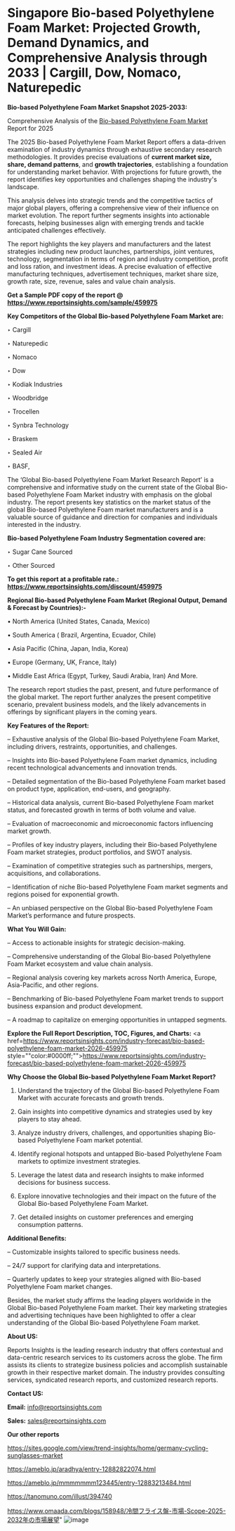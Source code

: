# Singapore Bio-based Polyethylene Foam Market: Projected Growth, Demand Dynamics, and Comprehensive Analysis through 2033 | Cargill, Dow, Nomaco, Naturepedic

<strong>Bio-based Polyethylene Foam Market Snapshot 2025-2033:</strong>

Comprehensive Analysis of the <a href=https://www.reportsinsights.com/sample/459975>Bio-based Polyethylene Foam Market</a> Report for 2025

The 2025 Bio-based Polyethylene Foam Market Report offers a data-driven examination of industry dynamics through exhaustive secondary research methodologies. It provides precise evaluations of <strong>current market size, share, demand patterns</strong>, and <strong>growth trajectories</strong>, establishing a foundation for understanding market behavior. With projections for future growth, the report identifies key opportunities and challenges shaping the industry's landscape.

This analysis delves into strategic trends and the competitive tactics of major global players, offering a comprehensive view of their influence on market evolution. The report further segments insights into actionable forecasts, helping businesses align with emerging trends and tackle anticipated challenges effectively.

The report highlights the key players and manufacturers and the latest strategies including new product launches, partnerships, joint ventures, technology, segmentation in terms of region and industry competition, profit and loss ration, and investment ideas. A precise evaluation of effective manufacturing techniques, advertisement techniques, market share size, growth rate, size, revenue, sales and value chain analysis.

<strong>Get a Sample PDF copy of the report @ <a href=https://www.reportsinsights.com/sample/459975 style=color:#0000ff;>https://www.reportsinsights.com/sample/459975</a></strong>

<strong>Key Competitors of the Global Bio-based Polyethylene Foam Market are:</strong>

‣ Cargill

‣ Naturepedic

‣ Nomaco

‣ Dow

‣ Kodiak Industries

‣ Woodbridge

‣ Trocellen

‣ Synbra Technology

‣ Braskem

‣ Sealed Air

‣ BASF,

The ‘Global Bio-based Polyethylene Foam Market Research Report’ is a comprehensive and informative study on the current state of the Global Bio-based Polyethylene Foam Market industry with emphasis on the global industry. The report presents key statistics on the market status of the global Bio-based Polyethylene Foam market manufacturers and is a valuable source of guidance and direction for companies and individuals interested in the industry.

<strong>Bio-based Polyethylene Foam Industry Segmentation covered are:</strong>

‣ Sugar Cane Sourced

‣ Other Sourced

<strong>To get this report at a profitable rate.: <a href=https://www.reportsinsights.com/discount/459975 style=color:#0000ff;>https://www.reportsinsights.com/discount/459975</a></strong>

<strong>Regional Bio-based Polyethylene Foam Market (Regional Output, Demand &amp; Forecast by Countries):-</strong>

• North America (United States, Canada, Mexico)

• South America ( Brazil, Argentina, Ecuador, Chile)

• Asia Pacific (China, Japan, India, Korea)

• Europe (Germany, UK, France, Italy)

• Middle East Africa (Egypt, Turkey, Saudi Arabia, Iran) And More.

The research report studies the past, present, and future performance of the global market. The report further analyzes the present competitive scenario, prevalent business models, and the likely advancements in offerings by significant players in the coming years.

<strong>Key Features of the Report:</strong>

– Exhaustive analysis of the Global Bio-based Polyethylene Foam Market, including drivers, restraints, opportunities, and challenges.

– Insights into Bio-based Polyethylene Foam market dynamics, including recent technological advancements and innovation trends.

– Detailed segmentation of the Bio-based Polyethylene Foam market based on product type, application, end-users, and geography.

– Historical data analysis, current Bio-based Polyethylene Foam market status, and forecasted growth in terms of both volume and value.

– Evaluation of macroeconomic and microeconomic factors influencing market growth.

– Profiles of key industry players, including their Bio-based Polyethylene Foam market strategies, product portfolios, and SWOT analysis.

– Examination of competitive strategies such as partnerships, mergers, acquisitions, and collaborations.

– Identification of niche Bio-based Polyethylene Foam market segments and regions poised for exponential growth.

– An unbiased perspective on the Global Bio-based Polyethylene Foam Market’s performance and future prospects.

<strong>What You Will Gain:</strong>

– Access to actionable insights for strategic decision-making.

– Comprehensive understanding of the Global Bio-based Polyethylene Foam Market ecosystem and value chain analysis.

– Regional analysis covering key markets across North America, Europe, Asia-Pacific, and other regions.

– Benchmarking of Bio-based Polyethylene Foam market trends to support business expansion and product development.

– A roadmap to capitalize on emerging opportunities in untapped segments.

<strong>Explore the Full Report Description, TOC, Figures, and Charts:</strong>
<a href=https://www.reportsinsights.com/industry-forecast/bio-based-polyethylene-foam-market-2026-459975 style=""color:#0000ff;"">https://www.reportsinsights.com/industry-forecast/bio-based-polyethylene-foam-market-2026-459975</a>

<strong>Why Choose the Global Bio-based Polyethylene Foam Market Report?</strong>

1. Understand the trajectory of the Global Bio-based Polyethylene Foam Market with accurate forecasts and growth trends.

2. Gain insights into competitive dynamics and strategies used by key players to stay ahead.

3. Analyze industry drivers, challenges, and opportunities shaping Bio-based Polyethylene Foam market potential.

4. Identify regional hotspots and untapped Bio-based Polyethylene Foam markets to optimize investment strategies.

5. Leverage the latest data and research insights to make informed decisions for business success.

6. Explore innovative technologies and their impact on the future of the Global Bio-based Polyethylene Foam Market.

7. Get detailed insights on customer preferences and emerging consumption patterns.

<strong>Additional Benefits:</strong>

– Customizable insights tailored to specific business needs.

– 24/7 support for clarifying data and interpretations.

– Quarterly updates to keep your strategies aligned with Bio-based Polyethylene Foam market changes.

Besides, the market study affirms the leading players worldwide in the Global Bio-based Polyethylene Foam market. Their key marketing strategies and advertising techniques have been highlighted to offer a clear understanding of the Global Bio-based Polyethylene Foam market.

<strong><strong>About US</strong>:</strong>

Reports Insights is the leading research industry that offers contextual and data-centric research services to its customers across the globe. The firm assists its clients to strategize business policies and accomplish sustainable growth in their respective market domain. The industry provides consulting services, syndicated research reports, and customized research reports.

<strong>Contact US:</strong>

<p class=><b>Email:</b> <a href=mailto:info@reportsinsights.com>info@reportsinsights.com</a></p>
<p class=><b>Sales:</b> <a href=mailto:sales@reportsinsights.com>sales@reportsinsights.com</a></p>

<strong>Our other reports</strong>

<a href=https://sites.google.com/view/trend-insights/home/germany-cycling-sunglasses-market>https://sites.google.com/view/trend-insights/home/germany-cycling-sunglasses-market</a>

<a href=https://ameblo.jp/aradhya/entry-12882822074.html>https://ameblo.jp/aradhya/entry-12882822074.html</a>

<a href=https://ameblo.jp/mmmmmmm123445/entry-12883213484.html>https://ameblo.jp/mmmmmmm123445/entry-12883213484.html</a>

<a href=https://tanomuno.com/illust/394740>https://tanomuno.com/illust/394740</a>

<a href=https://www.omaada.com/blogs/158948/冷間フライス盤-市場-Scope-2025-2032年の市場展望>https://www.omaada.com/blogs/158948/冷間フライス盤-市場-Scope-2025-2032年の市場展望</a>"
![image](https://github.com/user-attachments/assets/a7c6da95-7e40-4374-b1a2-66d758e8e828)
